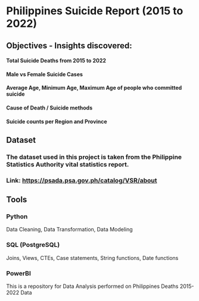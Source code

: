 # Philippines Suicide Report (2015 to 2022)
## Objectives - Insights discovered:
#### Total Suicide Deaths from 2015 to 2022
#### Male vs Female Suicide Cases
#### Average Age, Minimum Age, Maximum Age of people who committed suicide
#### Cause of Death / Suicide methods
#### Suicide counts per Region and Province


## Dataset
### The dataset used in this project is taken from the Philippine Statistics Authority vital statistics report.
### Link: https://psada.psa.gov.ph/catalog/VSR/about


## Tools
### Python
  Data Cleaning,
  Data Transformation,
  Data Modeling
### SQL (PostgreSQL)
  Joins,
  Views,
  CTEs,
  Case statements,
  String functions,
  Date functions
  
### PowerBI


This is a repository for Data Analysis performed on Philippines Deaths 2015-2022 Data 
